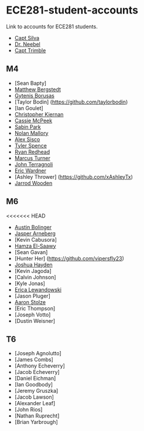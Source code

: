 ECE281-student-accounts
=======================

Link to accounts for ECE281 students.

- [Capt Silva](https://www.github.com/sivwizinbiznilva)
- [Dr. Neebel](https://github.com/drdanial)
- [Capt Trimble](https://github.com/vtrimble)

## M4

- [Sean Bapty]
- [Matthew Bergstedt](https://github.com/mbergstedt)
- [Gytenis Borusas](https://www.github.com/gytenis98)
- [Taylor Bodin] (https://github.com/taylorbodin)
- [Ian Goulet]
- [Christopher Kiernan](https://github.com/ChrisMKiernan)
- [Cassie McPeek](https://github.com/CassieMcPeek)
- [Sabin Park](https://github.com/sabinpark)
- [Nolan Mallory](https://github.com/nolanmallory)
- [Alex Sisco](https://github.com/alexsisco714)
- [Tyler Spence](https://github.com/TylerSpence)
- [Ryan Redhead](https://github.com/RyanRedhead)
- [Marcus Turner](https://github.com/MTurner94)
- [John Terragnoli](https://github.com/JohnTerragnoli/ECE281-student-accounts)
- [Eric Wardner](https://github.com/EricWardner)
- [Ashley Thrower] (https://github.com/xAshleyTx)
- [Jarrod Wooden](https://github.com/JarrodWooden)

## M6

<<<<<<< HEAD
- [Austin Bolinger](https://github.com/Austinbolinger)
- [Jasper Arneberg](https://github.com/JasperArneberg)
- [Kevin Cabusora]
- [Hamza El-Saawy](https://github.com/hamzaelsaawy)
- [Sean Gavan]
- [Hunter Her] (https://github.com/vipersfly23)
- [Joshua Hayden](https://github.com/JoshuaHayden)
- [Kevin Jagoda]
- [Calvin Johnson]
- [Kyle Jonas]
- [Erica Lewandowski](https://github.com/EricaLewandowski)
- [Jason Pluger]
- [Aaron Stolze](https://github.com/aaronstolze)
- [Eric Thompson]
- [Joseph Votto]
- [Dustin Weisner]

## T6

- [Joseph Agnolutto]
- [James Combs]
- [Anthony Echeverry]
- [Jacob Echeverry]
- [Daniel Eichman]
- [Ian Goodbody]
- [Jeremy Gruszka]
- [Jacob Lawson]
- [Alexander Leaf]
- [John Rios]
- [Nathan Ruprecht]
- [Brian Yarbrough]

